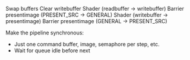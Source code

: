 Swap buffers
Clear writebuffer
Shader (readbuffer -> writebuffer)
Barrier presentimage (PRESENT\_SRC -> GENERAL)
Shader (writebuffer -> presentimage)
Barrier presentimage (GENERAL -> PRESENT\_SRC)

Make the pipeline synchronous: 
* Just one command buffer, image, semaphore per step, etc.
* Wait for queue idle before next
